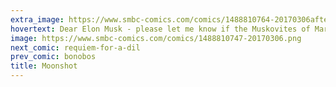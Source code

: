 ```yaml
---
extra_image: https://www.smbc-comics.com/comics/1488810764-20170306after.png
hovertext: Dear Elon Musk - please let me know if the Muskovites of Mars require a cartoonist to write inspiring propaganda.
image: https://www.smbc-comics.com/comics/1488810747-20170306.png
next_comic: requiem-for-a-dil
prev_comic: bonobos
title: Moonshot
---
```


